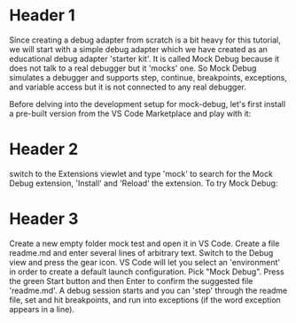 # Header 1
Since creating a debug adapter from scratch is a bit heavy for this tutorial, we will start with a simple debug adapter which we have created as an educational debug adapter 'starter kit'. It is called Mock Debug because it does not talk to a real debugger but it 'mocks' one. So Mock Debug simulates a debugger and supports step, continue, breakpoints, exceptions, and variable access but it is not connected to any real debugger.

Before delving into the development setup for mock-debug, let's first install a pre-built version from the VS Code Marketplace and play with it:

# Header 2
switch to the Extensions viewlet and type 'mock' to search for the Mock Debug extension,
'Install' and 'Reload' the extension.
To try Mock Debug:

# Header 3
Create a new empty folder mock test and open it in VS Code.
Create a file readme.md and enter several lines of arbitrary text.
Switch to the Debug view and press the gear icon.
VS Code will let you select an 'environment' in order to create a default launch configuration. Pick "Mock Debug".
Press the green Start button and then Enter to confirm the suggested file 'readme.md'.
A debug session starts and you can 'step' through the readme file, set and hit breakpoints, and run into exceptions (if the word exception appears in a line).